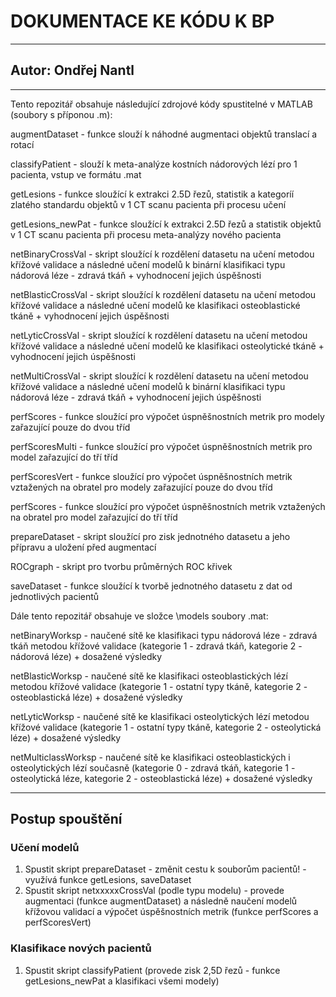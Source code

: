 # DOKUMENTACE KE KÓDU K BP
-----------------------------------------------------------------------------------------------------------------------
## Autor: Ondřej Nantl
-----------------------------------------------------------------------------------------------------------------------
Tento repozitář obsahuje následující zdrojové kódy spustitelné v MATLAB (soubory s příponou .m):

augmentDataset - funkce slouží k náhodné augmentaci objektů translací a rotací

classifyPatient - slouží k meta-analýze kostních nádorových lézí pro 1 pacienta, vstup ve formátu .mat

getLesions - funkce sloužící k extrakci 2.5D řezů, statistik a kategoríí zlatého standardu objektů
             v 1 CT scanu pacienta při procesu učení
             
getLesions_newPat - funkce sloužící k extrakci 2.5D řezů a statistik objektů
                    v 1 CT scanu pacienta při procesu meta-analýzy nového pacienta
                    
netBinaryCrossVal - skript sloužící k rozdělení datasetu na učení metodou křížové validace a následné učení modelů
                    k binární klasifikaci typu nádorová léze - zdravá tkáň + vyhodnocení jejich úspěšnosti
                    
netBlasticCrossVal - skript sloužící k rozdělení datasetu na učení metodou křížové validace a následné učení modelů
                     ke klasifikaci osteoblastické tkáně + vyhodnocení jejich úspěšnosti
                     
netLyticCrossVal - skript sloužící k rozdělení datasetu na učení metodou křížové validace a následné učení modelů
                   ke klasifikaci osteolytické tkáně + vyhodnocení jejich úspěšnosti
                   
netMultiCrossVal - skript sloužící k rozdělení datasetu na učení metodou křížové validace a následné učení modelů
                   k binární klasifikaci typu nádorová léze - zdravá tkáň + vyhodnocení jejich úspěšnosti
                   
perfScores - funkce sloužící pro výpočet úspněšnostních metrik pro modely zařazující pouze do dvou tříd

perfScoresMulti - funkce sloužící pro výpočet úspněšnostních metrik pro model zařazující do tří tříd

perfScoresVert - funkce sloužící pro výpočet úspněšnostních metrik vztažených na obratel pro modely zařazující 
                 pouze do dvou tříd
                 
perfScores - funkce sloužící pro výpočet úspněšnostních metrik vztažených na obratel pro model zařazující do tří tříd

prepareDataset - skript sloužící pro zisk jednotného datasetu a jeho přípravu a uložení před augmentací

ROCgraph - skript pro tvorbu průměrných ROC křivek

saveDataset - funkce sloužící k tvorbě jednotného datasetu z dat od jednotlivých pacientů



Dále tento repozitář obsahuje ve složce \models soubory .mat:

netBinaryWorksp - naučené sítě ke klasifikaci typu nádorová léze - zdravá tkáň metodou křížové validace 
                  (kategorie 1 - zdravá tkáň, kategorie 2 - nádorová léze) + dosažené výsledky
                  
netBlasticWorksp - naučené sítě ke klasifikaci osteoblastických lézí metodou křížové validace
                   (kategorie 1 - ostatní typy tkáně, kategorie 2 - osteoblastická léze) + dosažené výsledky
                   
netLyticWorksp - naučené sítě ke klasifikaci osteolytických lézí metodou křížové validace 
	               (kategorie 1 - ostatní typy tkáně, kategorie 2 - osteolytická léze) + dosažené výsledky
                 
netMulticlassWorksp - naučené sítě ke klasifikaci osteoblastických i osteolytických lézí současně 
                      (kategorie 0 - zdravá tkáň, kategorie 1 - osteolytická léze, kategorie 2 - osteoblastická léze)
                      + dosažené výsledky

------------------------------------------------------------------------------------------------------------------------
## Postup spouštění
### Učení modelů

1) Spustit skript prepareDataset - změnit cestu k souborům pacientů!
                                 - využívá funkce getLesions, saveDataset
3) Spustit skript netxxxxxCrossVal (podle typu modelu) - provede augmentaci (funkce augmentDataset) a následně naučení modelů křížovou 
   validací a výpočet úspěšnostních metrik (funkce perfScores a perfScoresVert)
   
### Klasifikace nových pacientů

1) Spustit skript classifyPatient (provede zisk 2,5D řezů - funkce getLesions_newPat a klasifikaci všemi modely)
